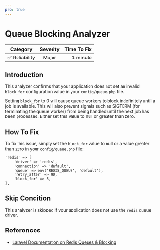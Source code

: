 ```yaml
---
pro: true
---
```


# Queue Blocking Analyzer <Badge text="PRO" type="tip"/>

| Category       | Severity   | Time To Fix  |
| -------------  |:----------:| ------------:|
| :white_check_mark: Reliability | Major     | 1 minute    |

## Introduction

This analyzer confirms that your application does not set an invalid `block_for` configuration value in your `config/queue.php` file.

Setting `block_for` to 0 will cause queue workers to block indefinitely until a job is available. This will also prevent signals such as SIGTERM (for terminating the queue worker) from being handled until the next job has been processed. Either set this value to null or greater than zero.

## How To Fix

To fix this issue, simply set the `block_for` value to null or a value greater than zero in your `config/queue.php` file:

```php{6}
'redis' => [
    'driver' => 'redis',
    'connection' => 'default',
    'queue' => env('REDIS_QUEUE', 'default'),
    'retry_after' => 90,
    'block_for' => 5,
],
```

## Skip Condition

This analyzer is skipped if your application does not use the `redis` queue driver.

## References

- [Laravel Documentation on Redis Queues & Blocking](https://laravel.com/docs/8.x/queues#redis)